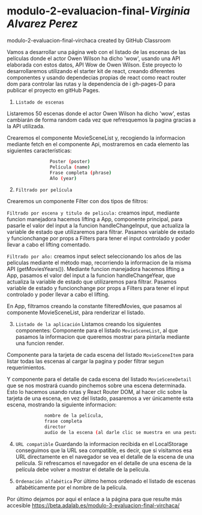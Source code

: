 # modulo-2-evaluacion-final-_Virginia Alvarez Perez_
modulo-2-evaluacion-final-virchaca created by GitHub Classroom

Vamos a desarrollar una página web con el listado de las escenas de las películas donde el
actor Owen Wilson ha dicho 'wow', usando una API elaborada con estos datos, API Wow de Owen Wilson.
Este proyecto lo desarrollaremos utilizando el starter kit de react, creando diferentes componentes y usando dependecias propias de react como react router dom para controlar las rutas y la dependencia de i gh-pages-D para publicar el proyecto en gitHub Pages.


1. `Listado de escenas`

Listaremos 50 escenas donde el actor Owen Wilson ha
dicho 'wow', estas cambiarán de forma random cada vez que refresquemos la pagina gracias a la API utilizada.

Crearemos el componente MovieSceneList y, recogiendo la informacion mediante fetch en el componente Api, mostraremos en cada elemento las siguientes características:
```bash         
                Poster (poster)
                Película (name)
                Frase completa (phrase)
                Año (year)
```

2. `Filtrado por película`

Crearemos un componente Filter con dos tipos de filtros:

`Filtrado por escena y titulo de pelicula:` creamos input, mediante  funcion manejadora hacemos lifting a App, componente principal, para pasarle el valor del input a la funcion handleChangeInput, que actualiza la variable de estado que utilizaremos para filtrar. Pasamos variable de estado y funcionchange por props a Filters para tener el input controlado y poder llevar a cabo el lifting comentado.

`Filtrado por año:` creamos input select seleccionando los años de las peliculas mediante el método map, recorriendo la informacion de la misma API (getMoviesYears()). Mediante  funcion manejadora hacemos lifting a App, pasamos el valor del input a la funcion handleChangeYear, que actualiza la variable de estado que utilizaremos para filtrar. Pasamos variable de estado y funcionchange por props a Filters para tener el input controlado y poder llevar a cabo el lifting.

En App, filtramos creando la constante filteredMovies, que pasamos al componente MovieSceneList, pàra renderizar el listado.


3. `Listado de la aplicación`
Listamos creando los siguientes componentes:
Componente para el listado `MovieSceneList`, al que pasamos la informacion que queremos mostrar para pintarla mediante una funcion render.

Componente para la tarjeta de cada escena del listado `MovieSceneItem` para listar todas las escenas al cargar la pagina y poder filtrar segun requerimientos.

Y componente para el detalle de cada escena del listado `MovieSceneDetail` que se nos mostrará cuando pinchemos sobre una escena determinada. Esto lo hacemos usando rutas y React Router DOM, al hacer clic sobre la tarjeta de una escena, en vez del listado, pasaremos a ver únicamente esta escena, mostrando la siguiente informacion: 
```bash
              nombre de la película,
              frase completa
              director
              audio de la escena (al darle clic se muestra en una pestaña aparte en el navegador y se reproduce)
```


4. `URL compatible`
Guardando la informacion recibida en el LocalStorage conseguimos que la URL sea compatible, es decir, 
que si visitamos esa URL directamente en el navegador se vea el detalle de la escena de una película. Si refrescamos el navegador en el detalle de una escena de la película debe volver a mostrar el
detalle de la película.

5. `Ordenación alfabética`
Por último hemos ordenado el listado de escenas alfabéticamente por el nombre de la película.

Por último dejamos por aqui el enlace a la página para que resulte más accesible
https://beta.adalab.es/modulo-3-evaluacion-final-virchaca/
